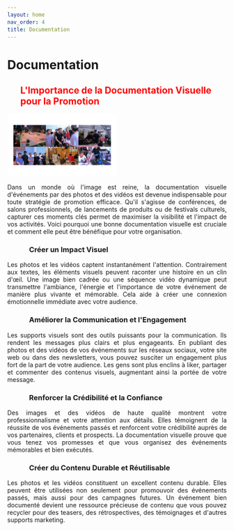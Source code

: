 ```yaml
---
layout: home
nav_order: 4
title: Documentation
---
```


<h1><strong>Documentation</strong></h1>

<h2 style="margin-left: 30px; color: red;">L'Importance de la Documentation Visuelle pour la Promotion</h2>

<img src="./images/pdoco.png" alt="Photos CDR2024 et Journée des projets" style="max-width: 50%; height: auto;">

<p align="justify">Dans un monde où l'image est reine, la documentation visuelle d'événements par des photos et des vidéos est devenue indispensable pour toute stratégie de promotion efficace. Qu'il s'agisse de conférences, de salons professionnels, de lancements de produits ou de festivals culturels, capturer ces moments clés permet de maximiser la visibilité et l'impact de vos activités. Voici pourquoi une bonne documentation visuelle est cruciale et comment elle peut être bénéfique pour votre organisation.</p>

<h3 style="margin-left: 50px;">Créer un Impact Visuel</h3>

<p align="justify">Les photos et les vidéos captent instantanément l'attention. Contrairement aux textes, les éléments visuels peuvent raconter une histoire en un clin d'œil. Une image bien cadrée ou une séquence vidéo dynamique peut transmettre l'ambiance, l'énergie et l'importance de votre événement de manière plus vivante et mémorable. Cela aide à créer une connexion émotionnelle immédiate avec votre audience.</p>

<h3 style="margin-left: 50px;">Améliorer la Communication et l'Engagement</h3>

<p align="justify">Les supports visuels sont des outils puissants pour la communication. Ils rendent les messages plus clairs et plus engageants. En publiant des photos et des vidéos de vos événements sur les réseaux sociaux, votre site web ou dans des newsletters, vous pouvez susciter un engagement plus fort de la part de votre audience. Les gens sont plus enclins à liker, partager et commenter des contenus visuels, augmentant ainsi la portée de votre message.</p>

<h3 style="margin-left: 50px;">Renforcer la Crédibilité et la Confiance</h3>

<p align="justify">Des images et des vidéos de haute qualité montrent votre professionnalisme et votre attention aux détails. Elles témoignent de la réussite de vos événements passés et renforcent votre crédibilité auprès de vos partenaires, clients et prospects. La documentation visuelle prouve que vous tenez vos promesses et que vous organisez des événements mémorables et bien exécutés.</p>

<h3 style="margin-left: 50px;">Créer du Contenu Durable et Réutilisable</h3>

<p align="justify">Les photos et les vidéos constituent un excellent contenu durable. Elles peuvent être utilisées non seulement pour promouvoir des événements passés, mais aussi pour des campagnes futures. Un événement bien documenté devient une ressource précieuse de contenu que vous pouvez recycler pour des teasers, des rétrospectives, des témoignages et d'autres supports marketing.</p>
